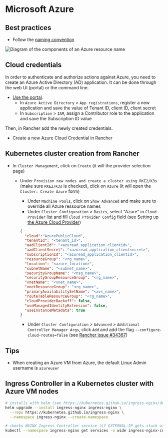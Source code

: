 # Microsoft Azure

## Best practices

* Follow the [naming convention](https://learn.microsoft.com/en-us/azure/cloud-adoption-framework/ready/azure-best-practices/resource-naming)

![Diagram of the components of an Azure resource name](https://learn.microsoft.com/en-us/azure/cloud-adoption-framework/_images/ready/resource-naming.png)

## Cloud credentials

In order to authenticate and authorize actions against Azure, you need to create an Azure Active Directory (AD) application. It can be done through the web UI (portal) or the command line.

* [Use the portal](https://docs.microsoft.com/en-us/azure/active-directory/develop/howto-create-service-principal-portal).
  * In `Azure Active Directory` > `App registrations`, register a new application and save the value of Tenant ID, client ID, client secret
  * In `Subscription` > `IAM`, assign a Contributor role to the application and save the Subscription ID value

Then, in Rancher add the newly created credentials.

* Create a new Azure Cloud Credential in Rancher

## Kubernetes cluster creation from Rancher

* In `Cluster Management`, click on `Create` (it will the provider selection page)
  * Under `Provision new nodes and create a cluster using RKE2/K3s` (make sure `RKE2/K3s` is checked), click on `Azure` (it will open the `Cluster: Create Azure` form)
    * Under `Machine Pools`,  click on `Show Advanced` and make sure to override all Azure ressource names
    * Under `Cluster Configuration` > `Basics`, select "Azure" in `Cloud Provider` list and fill `Cloud Provider Config` field (see [Setting up the Azure Cloud Provider](https://rancher.com/docs/rancher/v2.6/en/cluster-provisioning/rke-clusters/cloud-providers/azure/))

    ```json
    {   
      "cloud":"AzurePublicCloud",
      "tenantId": "<tenant_id>",
      "aadClientId": "<azuread_application_clientid>",
      "aadClientSecret": "<azuread_application_clientsecret>",
      "subscriptionId": "<azuread_application_clientid>",
      "resourceGroup": "<rg_name>",
      "location": "<azure_location>",
      "subnetName": "<subnet_name>",
      "securityGroupName": "<nsg_name>",
      "securityGroupResourceGroup": "<rg_name>",
      "vnetName": "<vnet_name>",
      "vnetResourceGroup": "<rg_name>",
      "primaryAvailabilitySetName": "<avs_name>",
      "routeTableResourceGroup": "<rg_name>",
      "cloudProviderBackoff": false,
      "useManagedIdentityExtension": false,
      "useInstanceMetadata": true
    }
    ```

    * Under `Cluster Configuration` > `Advanced` > `Additional Controller Manager Args`, click `Add` and add the flag `--configure-cloud-routes=false` (see [Rancher issue #34367](https://github.com/rancher/rancher/issues/34367))

## Tips

* When creating an Azure VM from Azure, the default Linux Admin username is `azureuser`

## Ingress Controller in a Kubernetes cluster with Azure VM nodes

```bash
# installs with helm (see https://kubernetes.github.io/ingress-nginx/deploy/)
helm upgrade --install ingress-nginx ingress-nginx \
  --repo https://kubernetes.github.io/ingress-nginx \
  --namespace ingress-nginx --create-namespace

# checks NGINX Ingress Controller service (if EXTERNAL-IP gets stuck at <pending> then you need to look at the Cloud Provider configuration)
kubectl --namespace ingress-nginx get services -o wide ingress-nginx-controller
```
